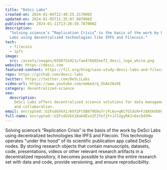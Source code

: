 ```yaml
---
title: "DeSci Labs"
created-on: 2024-01-04T22:40:25.317000Z
updated-on: 2024-01-05T21:35:07.007000Z
published-on: 2024-01-11T13:26:59.787000Z
description:
  "Solving science’s “Replication Crisis” is the basis of the work by DeSci
  Labs using decentralized technologies like IPFS and Filecoin."
tech:
  - filecoin
  - ipfs
image:
  src: /assets/images/659872e921cfae476602eef2_desci_logo_white.png
website: https://desci.com
featured-content: https://fil.org/blog/case-study-desci-labs-and-filecoin-enabling-a-future-of-open-science
repo: https://github.com/desci-labs
twitter: https://twitter.com/DeSciLabs
video-url: https://www.youtube.com/embed/q_5hAe2AzhE
category: decentralized-science
seo:
  description:
    DeSci Labs offers decentralized science solutions for data management
    and collaboration.
email: encrypted::U2FsdGVkX1/6GY2FtXB679G9u7rjFL6u+qKCfGldsR+Fz8ASkUOOyT4NzJRvoyeJ
full-name: encrypted::U2FsdGVkX18aK4Evx2FJfefjF+JJlUgyRAJ+6ecD45M=
---
```


Solving science’s “Replication Crisis” is the basis of the work by DeSci Labs using decentralized technologies like IPFS and Filecoin. This technology operates "under the hood" of its scientific publication app called DeSci nodes. By storing research objects that contain manuscripts, datasets, code, presentations, videos or other relevant research artifacts in a decentralized repository, it becomes possible to share the entire research set with data and code, provide versioning, and ensure reproducibility.
